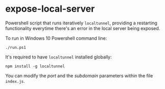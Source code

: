 # expose-local-server

Powershell script that runs iteratively `localtunnel`, providing a restarting functionality everytime there's an error in the local server being exposed.

To run in Windows 10 Powershell command line:
```
./run.ps1
```

It's required to have `localtunnel` installed globally:
```
npm install -g localtunnel
```

You can modify the *port* and the *subdomain* parameters within the file `index.js`.